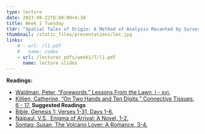 ```yaml
---
type: lecture
date: 2023-08-22T8:00:00+4:30
title: Week 1 Tuesday
tldr: "Spatial Tales of Origin: A Method of Analysis Recanted by Surveryors, Nomads and Lunatics."
thumbnail: /static_files/presentations/lec.jpg
links: 
    # - url: /l1.pdf
    #   name: codes
    - url: /lectures_pdfs/week1/T/l1.pdf
      name: lecture slides
---
```

**Readings:**
- [Waldman, Peter, “Forewords,” Lessons From the Lawn, i - xvi.](/LOTL_Test/readings_pdfs/week1/T/Waldman_Peter_LOTL_Forewords.pdf)
- [Killien, Catherine, “On Two Hands and Ten Digits,” Connective Tissues, 6 - 17.](/LOTL_Test/readings_pdfs/week1/T/Killien_On_Two_Hands_Connective_Tissues.pdf)
**Suggested Readings**
- [Bible, Genesis 1: Verses 1-31, Days 1-6.](/LOTL_Test/readings_pdfs/week1/T/Bible_Genesis.pdf)
- [Naipaul, V.S., Enigma of Arrival: A Novel, 1-2.](/LOTL_Test/readings_pdfs/week1/T/Naipaul_Enigma_of_Arrival_1.pdf)
- [Sontag, Susan, The Volcano Lover: A Romance, 3-4.](/LOTL_Test/readings_pdfs/week1/T/Sontag_Volcano_Lover_1.pdf)
